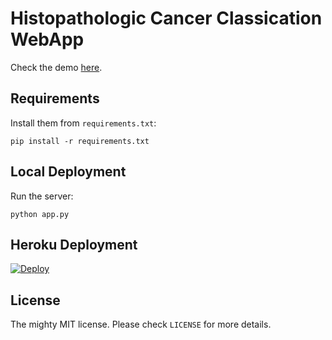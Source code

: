 # Histopathologic Cancer Classication WebApp


Check the demo [here](https://cancer-classification.herokuapp.com/).


## Requirements

Install them from `requirements.txt`:

    pip install -r requirements.txt


## Local Deployment

Run the server:

    python app.py


## Heroku Deployment

[![Deploy](https://www.herokucdn.com/deploy/button.svg)](https://heroku.com/deploy?template=https://github.com/chinmaydas96/Cancer_Classification_Webapp)


## License

The mighty MIT license. Please check `LICENSE` for more details.
